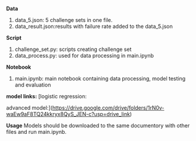 **Data**
1. data_5.json: 5 challenge sets in one file.
2. data_result.json:results with failure rate added to the data_5.json


**Script**
1. challenge_set.py: scripts creating challenge set
2. data_process.py: used for data processing in main.ipynb

**Notebook**

1. main.ipynb: main notebook containing data processing, model testing and evaluation

**model links:**
[logistic regression:

advanced model:](https://drive.google.com/drive/folders/1rN0v-waEw9aF8TQ24kkryx8QyS_JEN-c?usp=drive_link)


**Usage**
Models should be downloaded to the same documentory with other files and run main.ipynb.
